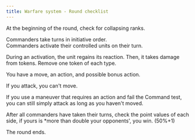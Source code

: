 ---title: Warfare system - Round checklist---
At the beginning of the round, check for collapsing ranks.

Commanders take turns in initiative order.  
Commanders activate their controlled units on their turn.

During an activation,
the unit regains its reaction.
Then, it takes damage from tokens.  Remove one token of each type.

You have a move, an action, and possible bonus action.

If you attack, you can't move.

If you use a maneuver that requires an action and fail the Command test, you can still simply attack as long as you haven't moved.  

After all commanders have taken their turns, check the point values of each side, if yours is *more than double your opponents', you win. (50%+1)

The round ends.
